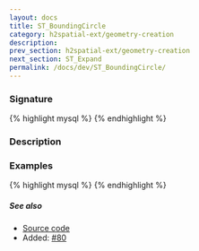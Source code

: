 ```yaml
---
layout: docs
title: ST_BoundingCircle
category: h2spatial-ext/geometry-creation
description: 
prev_section: h2spatial-ext/geometry-creation
next_section: ST_Expand
permalink: /docs/dev/ST_BoundingCircle/
---
```


### Signature

{% highlight mysql %}
{% endhighlight %}

### Description

### Examples

{% highlight mysql %}
{% endhighlight %}

##### See also

* <a href="https://github.com/irstv/H2GIS/blob/master/h2spatial-ext/src/main/java/org/h2gis/h2spatialext/function/spatial/create/ST_BoundingCircle.java" target="_blank">Source code</a>
* Added: <a href="https://github.com/irstv/H2GIS/pull/80" target="_blank">#80</a>
